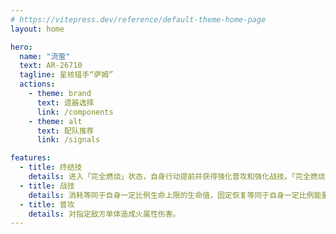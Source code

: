 ```yaml
---
# https://vitepress.dev/reference/default-theme-home-page
layout: home

hero:
  name: "流萤"
  text: AR-26710
  tagline: 星核猎手“萨姆”
  actions:
    - theme: brand
      text: 遗器选择
      link: /components
    - theme: alt
      text: 配队推荐
      link: /signals

features:
  - title: 终结技
    details: 进入「完全燃烧」状态，自身行动提前并获得强化普攻和强化战技。「完全燃烧」状态下速度提高，且施放强化普攻、强化战技时自身弱点击破效率提高、使敌方目标受到的击破伤害提高，持续至本次攻击结束。
  - title: 战技
    details: 消耗等同于自身一定比例生命上限的生命值，固定恢复等同于自身一定比例能量上限的能量，对指定敌方单体造成火属性伤害。若当前生命值不足，施放战技时装甲「萨姆」的当前生命值降至1点。使自身下一次行动提前。
  - title: 普攻
    details: 对指定敌方单体造成火属性伤害。
---
```

